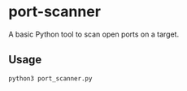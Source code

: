 # port-scanner
A basic Python tool to scan open ports on a target.

## Usage
```bash
python3 port_scanner.py

